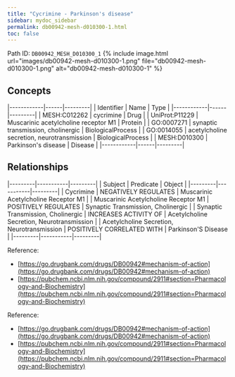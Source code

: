 ```yaml
---
title: "Cycrimine - Parkinson's disease"
sidebar: mydoc_sidebar
permalink: db00942-mesh-d010300-1.html
toc: false 
---
```



Path ID: `DB00942_MESH_D010300_1`
{% include image.html url="images/db00942-mesh-d010300-1.png" file="db00942-mesh-d010300-1.png" alt="db00942-mesh-d010300-1" %}

## Concepts

|------------|------|---------|
| Identifier | Name | Type    |
|------------|------|---------|
| MESH:C012262 | cycrimine | Drug |
| UniProt:P11229 | Muscarinic acetylcholine receptor M1 | Protein |
| GO:0007271 | synaptic transmission, cholinergic | BiologicalProcess |
| GO:0014055 | acetylcholine secretion, neurotransmission | BiologicalProcess |
| MESH:D010300 | Parkinson's disease | Disease |
|------------|------|---------|

## Relationships

|---------|-----------|---------|
| Subject | Predicate | Object  |
|---------|-----------|---------|
| Cycrimine | NEGATIVELY REGULATES | Muscarinic Acetylcholine Receptor M1 |
| Muscarinic Acetylcholine Receptor M1 | POSITIVELY REGULATES | Synaptic Transmission, Cholinergic |
| Synaptic Transmission, Cholinergic | INCREASES ACTIVITY OF | Acetylcholine Secretion, Neurotransmission |
| Acetylcholine Secretion, Neurotransmission | POSITIVELY CORRELATED WITH | Parkinson'S Disease |
|---------|-----------|---------|

Reference: 
  - [https://go.drugbank.com/drugs/DB00942#mechanism-of-action](https://go.drugbank.com/drugs/DB00942#mechanism-of-action)
  - [https://pubchem.ncbi.nlm.nih.gov/compound/2911#section=Pharmacology-and-Biochemistry](https://pubchem.ncbi.nlm.nih.gov/compound/2911#section=Pharmacology-and-Biochemistry)

Reference: 
  - [https://go.drugbank.com/drugs/DB00942#mechanism-of-action](https://go.drugbank.com/drugs/DB00942#mechanism-of-action)
  - [https://pubchem.ncbi.nlm.nih.gov/compound/2911#section=Pharmacology-and-Biochemistry](https://pubchem.ncbi.nlm.nih.gov/compound/2911#section=Pharmacology-and-Biochemistry)
